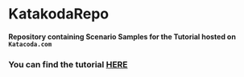 # KatakodaRepo


#### Repository containing Scenario Samples for the Tutorial hosted on `Katacoda.com`



### You can find the tutorial [HERE](https://www.katacoda.com/ajinkyabapat/scenarios/scenario) 
